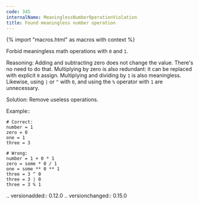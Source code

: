 ```yaml
---
code: 345
internalName: MeaninglessNumberOperationViolation
title: Found meaningless number operation
---
```


{% import "macros.html" as macros with context %}

Forbid meaningless math operations with `0` and `1`.

Reasoning: Adding and subtracting zero does not change the value.
There's no need to do that. Multiplying by zero is also redundant: it
can be replaced with explicit `0` assign. Multiplying and dividing by
`1` is also meaningless. Likewise, using `|` or `^` with `0`, and using
the `%` operator with `1` are unnecessary.

Solution: Remove useless operations.

Example::

    # Correct:
    number = 1
    zero = 0
    one = 1
    three = 3
    
    # Wrong:
    number = 1 + 0 * 1
    zero = some * 0 / 1
    one = some ** 0 ** 1
    three = 3 ^ 0
    three = 3 | 0
    three = 3 % 1

.. versionadded:: 0.12.0 .. versionchanged:: 0.15.0